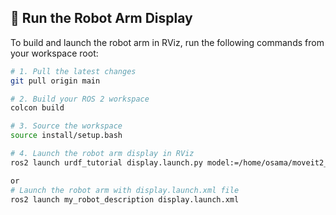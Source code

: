 ## 🚀 Run the Robot Arm Display

To build and launch the robot arm in RViz, run the following commands from your workspace root:

```bash
# 1. Pull the latest changes
git pull origin main

# 2. Build your ROS 2 workspace
colcon build

# 3. Source the workspace
source install/setup.bash

# 4. Launch the robot arm display in RViz
ros2 launch urdf_tutorial display.launch.py model:=/home/osama/moveit2_ws/src/my_robot_description/urdf/arm2arm.urdf.xacro

or 
# Launch the robot arm with display.launch.xml file
ros2 launch my_robot_description display.launch.xml
